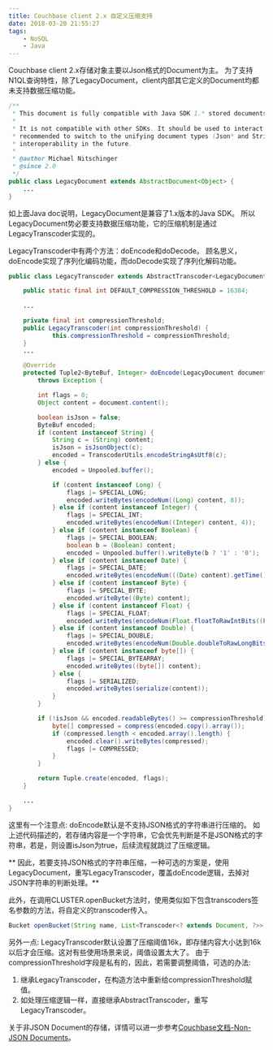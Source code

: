 ```yaml
---
title: Couchbase client 2.x 自定义压缩支持
date: 2018-03-20 21:55:27
tags: 
    - NoSQL
    - Java
---
```


Couchbase client 2.x存储对象主要以Json格式的Document为主。
为了支持N1QL查询特性，除了LegacyDocument，client内部其它定义的Document均都未支持数据压缩功能。

```Java
/**
 * This document is fully compatible with Java SDK 1.* stored documents.
 *
 * It is not compatible with other SDKs. It should be used to interact with legacy documents and code, but it is
 * recommended to switch to the unifying document types (Json* and String) if possible to guarantee better
 * interoperability in the future.
 *
 * @author Michael Nitschinger
 * @since 2.0
 */
public class LegacyDocument extends AbstractDocument<Object> {
    ...
}

```

如上面Java doc说明，LegacyDocument是兼容了1.x版本的Java SDK。
所以LegacyDocument势必要支持数据压缩功能，它的压缩机制是通过LegacyTranscoder实现的。

LegacyTranscoder中有两个方法：doEncode和doDecode。
顾名思义，doEncode实现了序列化编码功能，而doDecode实现了序列化解码功能。
```Java
public class LegacyTranscoder extends AbstractTranscoder<LegacyDocument, Object> {

    public static final int DEFAULT_COMPRESSION_THRESHOLD = 16384;
    
    ...

    private final int compressionThreshold;
    public LegacyTranscoder(int compressionThreshold) {
            this.compressionThreshold = compressionThreshold;
    }
    ...

    @Override
    protected Tuple2<ByteBuf, Integer> doEncode(LegacyDocument document)
        throws Exception {

        int flags = 0;
        Object content = document.content();

        boolean isJson = false;
        ByteBuf encoded;
        if (content instanceof String) {
            String c = (String) content;
            isJson = isJsonObject(c);
            encoded = TranscoderUtils.encodeStringAsUtf8(c);
        } else {
            encoded = Unpooled.buffer();

            if (content instanceof Long) {
                flags |= SPECIAL_LONG;
                encoded.writeBytes(encodeNum((Long) content, 8));
            } else if (content instanceof Integer) {
                flags |= SPECIAL_INT;
                encoded.writeBytes(encodeNum((Integer) content, 4));
            } else if (content instanceof Boolean) {
                flags |= SPECIAL_BOOLEAN;
                boolean b = (Boolean) content;
                encoded = Unpooled.buffer().writeByte(b ? '1' : '0');
            } else if (content instanceof Date) {
                flags |= SPECIAL_DATE;
                encoded.writeBytes(encodeNum(((Date) content).getTime(), 8));
            } else if (content instanceof Byte) {
                flags |= SPECIAL_BYTE;
                encoded.writeByte((Byte) content);
            } else if (content instanceof Float) {
                flags |= SPECIAL_FLOAT;
                encoded.writeBytes(encodeNum(Float.floatToRawIntBits((Float) content), 4));
            } else if (content instanceof Double) {
                flags |= SPECIAL_DOUBLE;
                encoded.writeBytes(encodeNum(Double.doubleToRawLongBits((Double) content), 8));
            } else if (content instanceof byte[]) {
                flags |= SPECIAL_BYTEARRAY;
                encoded.writeBytes((byte[]) content);
            } else {
                flags |= SERIALIZED;
                encoded.writeBytes(serialize(content));
            }
        }

        if (!isJson && encoded.readableBytes() >= compressionThreshold) {
            byte[] compressed = compress(encoded.copy().array());
            if (compressed.length < encoded.array().length) {
                encoded.clear().writeBytes(compressed);
                flags |= COMPRESSED;
            }
        }

        return Tuple.create(encoded, flags);
    }

    ...
}
```

这里有一个注意点:
doEncode默认是不支持JSON格式的字符串进行压缩的。
如上述代码描述的，若存储内容是一个字符串，它会优先判断是不是JSON格式的字符串，若是，则设置isJson为true，后续流程就跳过了压缩逻辑。

** 因此，若要支持JSON格式的字符串压缩，一种可选的方案是，使用LegacyDocument，重写LegacyTranscoder，覆盖doEncode逻辑，去掉对JSON字符串的判断处理。**

此外，在调用CLUSTER.openBucket方法时，使用类似如下包含transcoders签名参数的方法，将自定义的transcoder传入。
```Java
Bucket openBucket(String name, List<Transcoder<? extends Document, ?>> transcoders);
```

另外一点:
LegacyTranscoder默认设置了压缩阈值16k，即存储内容大小达到16k以后才会压缩。这对有些使用场景来说，阈值设置太大了。
由于compressionThreshold字段是私有的，因此，若需要调整阈值，可选的办法:
1. 继承LegacyTranscoder，在构造方法中重新给compressionThreshold赋值。
2. 如处理压缩逻辑一样，直接继承AbstractTranscoder，重写LegacyTranscoder。

关于非JSON Document的存储，详情可以进一步参考[Couchbase文档-Non-JSON Documents](https://developer.couchbase.com/documentation/server/5.1/sdk/nonjson.html)。
